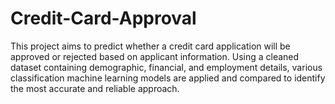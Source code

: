# Credit-Card-Approval
This project aims to predict whether a credit card application will be approved or rejected based on applicant information. Using a cleaned dataset containing demographic, financial, and employment details, various classification machine learning models are applied and compared to identify the most accurate and reliable approach.
